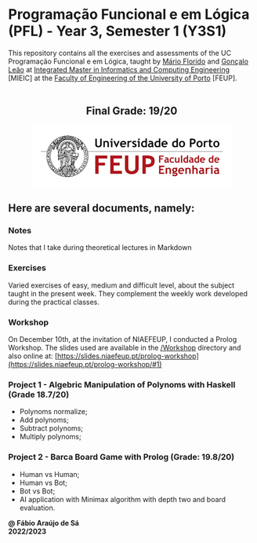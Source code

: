 # Programação Funcional e em Lógica (PFL) - Year 3, Semester 1 (Y3S1)

This repository contains all the exercises and assessments of the UC Programação Funcional e em Lógica, taught by [Mário Florido](https://sigarra.up.pt/fcup/pt/func_geral.formview?p_codigo=238703) and [Gonçalo Leão](https://sigarra.up.pt/feup/pt/func_geral.formview?p_codigo=584236) at [Integrated Master in Informatics and Computing Engineering](https://sigarra.up.pt/feup/pt/cur_geral.cur_view?pv_curso_id=742) [MIEIC] at the [Faculty of Engineering of the University of Porto](https://sigarra.up.pt/feup/pt/web_page.Inicial) [FEUP]. <br> <br>

<h2 align = "center" >Final Grade: 19/20</h2>
<p align = "center" >
  <img 
       title = "FEUP logo"
       src = "Images//FEUP_Logo.png" 
       alt = "FEUP Logo" 
       />
</p>

## Here are several documents, namely:

### Notes
Notes that I take during theoretical lectures in Markdown <br>

### Exercises
Varied exercises of easy, medium and difficult level, about the subject taught in the present week. They complement the weekly work developed during the practical classes.

### Workshop

On December 10th, at the invitation of NIAEFEUP, I conducted a Prolog Workshop. The slides used are available in the [/Workshop](./Workshop/) directory and also online at: [https://slides.niaefeup.pt/prolog-workshop](https://slides.niaefeup.pt/prolog-workshop/#1)

### Project 1 - Algebric Manipulation of Polynoms with Haskell (Grade 18.7/20)

- Polynoms normalize;
- Add polynoms;
- Subtract polynoms;
- Multiply polynoms;

### Project 2 - Barca Board Game with Prolog (Grade: 19.8/20)

- Human vs Human;
- Human vs Bot;
- Bot vs Bot;
- AI application with Minimax algorithm with depth two and board evaluation.

**@ Fábio Araújo de Sá** <br>
**2022/2023**